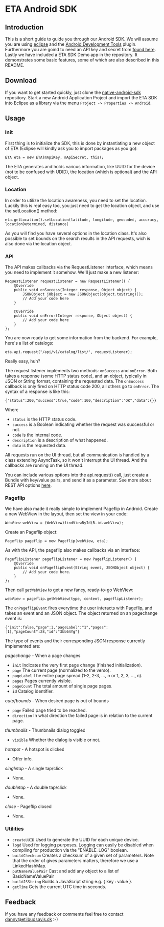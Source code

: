 # ETA Android SDK

## Introduction
This is a short guide to guide you through our Android SDK. We will assume you 
are using [eclipse](http://www.eclipse.org/) and the [Android Development Tools](http://developer.android.com/tools/sdk/eclipse-adt.html) plugin. 
Furthermore you are goind to need an API key and secret from [found here](https://etilbudsavis.dk/developers/api/).
Lastly we have included a ETA SDK Demo app in the repository. It demonstrates 
some basic features, some of which are also described in this README.

## Download
If you want to get started quickly, just clone the [native-android-sdk](https://github.com/eTilbudsavis/native-android-sdk.git) repository.
Start a new Android Application Project and import the ETA SDK into Eclipse as a library via the menu `Project -> Properties -> Android`.

## Usage

### Init
First thing is to initialize the SDK, this is done by instantiating a new 
object of ETA (Eclipse will kindly ask you to import packages as you go):

	ETA eta = new ETA(mApiKey, mApiSecret, this);

The ETA generates and holds various information, like UUID for the device (not to be confused with UDID), the 
location (which is optional) and the API object.

### Location
In order to utilize the location awareness, you need  to set the location. 
Luckily this is real easy too, you just need to get the location object, 
and use the setLocation() method:

	eta.getLocation().setLocation(latitude, longitude, geocoded, accuracy, locationDetermined, distance)

As you will find you have several options in the location class. It's also
possible to set bounds on the search results in the API requests, wich is also
done via the location object.

### API
The API makes callbacks via the RequestListener interface, which means you 
need to implement it somehow. We'll just make a new listener:

	RequestListener requestListener = new RequestListener() {
		@Override
		public void onSuccess(Integer response, Object object) {
			JSONObject jObject = new JSONObject(object.toString());
			// Add your code here
		}

		@Override
		public void onError(Integer response, Object object) {
			// Add your code here
		}
	};

You are now ready to get some information from the backend. For example, here's a list of catalogs:

	eta.api.request("/api/v1/catalog/list/", requestListener);

Really easy, huh?

The request listener implements two methods: `onSuccess` and `onError`. Both takes 
a response (some HTTP status code), and an object, typically in JSON or String format, 
containing the requested data. The `onSuccess` callback is only fired on HTTP 
status code 200, all others go to `onError`. The syntax of a response is like this:

	{"status":200,"success":true,"code":100,"description":"OK","data":{}}

Where
- `status` is the HTTP status code.
- `success` is a Boolean indicating whether the request was successful or not.
- `code` is the internal code.
- `description` is a description of what happened.
- `data` is the requested data.

All requests run on the UI thread, but all communication is handled by a class 
extending AsyncTask, so it won't interrupt the UI thread. And the callbacks 
are running on the UI thread.

You can include various options into the api.request() call, just create a Bundle 
with key/value pairs, and send it as a parameter. See more about REST API options
[here](https://etilbudsavis.dk/developers/docs/).

### Pageflip
We have also made it really simple to implement Pageflip in Android.
Create a new WebView in the layout, then set the view in your code:

	WebView webView = (WebView)findViewById(R.id.webView);

Create an Pageflip object:

	Pageflip pageflip = new Pageflip(webView, eta);

As with the API, the pageflip also makes callbacks via an interface:

	PageflipListener pageflipListener = new PageflipListener() {
		@Override
		public void onPageflipEvent(String event, JSONObject object) {
			// Add your code here.
		}
	};

Then call `getWebView` to get a new fancy, ready-to-go WebView:

	webView = pageflip.getWebView(type, content, pageflipListener);

The `onPageflipEvent` fires everytime the user interacts with Pageflip, and takes
an event and an JSON object. The object returned on an pagechange event is:

	{"init":false,"page":1,"pageLabel":"1","pages":[1],"pageCount":28,"id":"3bb64Yg"}

The type of events and their corresponding JSON response currently implemented are:

_pagechange_ - When a page changes

- `init` Indicates the very first page change (finished initialization).
- `page` The current page (normalized to the verso).
- `pageLabel` The entire page spread (1-2, 2-3, ..., n or 1, 2, 3, ..., n).
- `pages` Pages currently visible.
- `pageCount` The total amount of single page pages.
- `id` Catalog identifier.

_outofbounds_ - When desired page is out of bounds 	

- `page` Failed page tried to be reached.
- `direction` In what direction the failed page is in relation to the current page.

_thumbnails_ - Thumbnails dialog toggled 	

- `visible` Whether the dialog is visible or not.

_hotspot_ - A hotspot is clicked

- Offer info.

_singletap_ - A single tap/click

- None.

_doubletap_ - A double tap/click

- None.

_close_ - Pageflip closed

- None.

### Utilities

- `createUUID` Used to generate the UUID for each unique device.
- `logd` Used for logging purposes. Logging can easily be disabled when compiling for production via the "ENABLE_LOG" boolean.
- `buildChecksum` Creates a checksum of a given set of parameters. Note that the order of gives parameters matters, therefore we use a LinkedHashMap.
- `putNameValuePair` Cast and add any object to a list of BasicNameValuePair
- `buildJSString` Builds a JavaScript string e.g. { key : value }.
- `getTime` Gets the current UTC time in seconds.

## Feedback
If you have any feedback or comments feel free to contact danny@etilbudsavis.dk :-)
